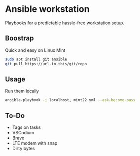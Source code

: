 # Ansible workstation
Playbooks for a predictable hassle-free workstation setup.

## Boostrap
Quick and easy on Linux Mint
```bash
sudo apt install git ansible
git pull https://url.to.this/git/repo
```

## Usage
Run them locally

```bash
ansible-playbook -i localhost, mint22.yml --ask-become-pass
```
## To-Do
* Tags on tasks
* VSCodium
* Brave
* LTE modem with snap
* Dirty bytes